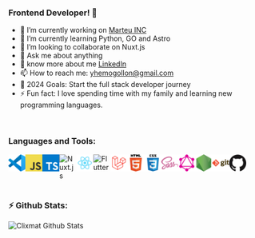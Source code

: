 ### Frontend Developer! 👋

<!-- PROFILE:START -->
- 🔭 I’m currently working on [Marteu INC ](https://marteu.com)
- 🌱 I’m currently learning Python, GO and Astro
- 👯 I’m looking to collaborate on Nuxt.js
- 💬 Ask me about anything
- 👀 know more about me [LinkedIn ](https://pe.linkedin.com/in/eric-mogollon)
- 📫 How to reach me: yhemogollon@gmail.com
- 🥅 2024 Goals: Start the full stack developer journey
- ⚡ Fun fact: I love spending time with my family and learning new programming languages.
<!-- PROFILE:END -->
<br />

### Languages and Tools:

<!-- LANGUAGES:START -->
[<img align="left" alt="Visual Studio Code" width="34px" src="https://raw.githubusercontent.com/github/explore/80688e429a7d4ef2fca1e82350fe8e3517d3494d/topics/visual-studio-code/visual-studio-code.png" />][vsc]
[<img align="left" alt="JavaScript" width="34px" src="https://raw.githubusercontent.com/github/explore/80688e429a7d4ef2fca1e82350fe8e3517d3494d/topics/javascript/javascript.png" />][javascript]
[<img align="left" alt="Typescript" width="34px" src="https://raw.githubusercontent.com/github/explore/80688e429a7d4ef2fca1e82350fe8e3517d3494d/topics/typescript/typescript.png" />][typescript]
[<img align="left" alt="Nuxt.js" width="34px" src="https://avatars2.githubusercontent.com/u/23360933?s=200&v=4" />][nuxt]
[<img align="left" alt="React" width="34px" src="https://raw.githubusercontent.com/github/explore/80688e429a7d4ef2fca1e82350fe8e3517d3494d/topics/react/react.png" />][react]
[<img align="left" alt="Flutter" width="34px" src="https://avatars1.githubusercontent.com/u/14101776?s=88&v=4" />][flutter]
[<img align="left" alt="Sass" width="34px" src="https://raw.githubusercontent.com/github/explore/56a826d05cf762b2b50ecbe7d492a839b04f3fbf/topics/laravel/laravel.png" />][laravel]
[<img align="left" alt="HTML5" width="34px" src="https://raw.githubusercontent.com/github/explore/80688e429a7d4ef2fca1e82350fe8e3517d3494d/topics/html/html.png" />][html]
[<img align="left" alt="CSS3" width="34px" src="https://raw.githubusercontent.com/github/explore/80688e429a7d4ef2fca1e82350fe8e3517d3494d/topics/css/css.png" />][css]
[<img align="left" alt="Sass" width="34px" src="https://raw.githubusercontent.com/github/explore/80688e429a7d4ef2fca1e82350fe8e3517d3494d/topics/sass/sass.png" />][sass]
[<img align="left" alt="GraphQL" width="34px" src="https://raw.githubusercontent.com/github/explore/80688e429a7d4ef2fca1e82350fe8e3517d3494d/topics/graphql/graphql.png" />][graphql]
[<img align="left" alt="Node.js" width="34px" src="https://raw.githubusercontent.com/github/explore/80688e429a7d4ef2fca1e82350fe8e3517d3494d/topics/nodejs/nodejs.png" />][node]
[<img align="left" alt="Git" width="34px" src="https://raw.githubusercontent.com/github/explore/80688e429a7d4ef2fca1e82350fe8e3517d3494d/topics/git/git.png" />][git]
[<img align="left" alt="GitHub" width="34px" src="https://raw.githubusercontent.com/github/explore/78df643247d429f6cc873026c0622819ad797942/topics/github/github.png" />][github]
<!-- LANGUAGES:END -->
<br />
<br />
<br />
<br />

### :zap: Github Stats:

<!-- STATS:START -->
<img align="left" alt="Clixmat Github Stats" src="https://github-readme-stats.clixmat.vercel.app/api?username=clixmat&show_icons=true&hide_border=true" />
<!-- STATS:END -->

[vsc]: https://code.visualstudio.com
[javascript]: https://www.javascript.com
[typescript]: https://www.typescriptlang.org
[nuxt]: https://nuxtjs.org
[react]: https://es.reactjs.org
[flutter]: https://flutter.dev
[laravel]: https://laravel.com
[html]: https://developer.mozilla.org/es/docs/HTML/HTML5
[css]: https://developer.mozilla.org/es/docs/Web/CSS
[sass]: https://sass-lang.com
[graphql]: https://graphql.org
[node]: https://nodejs.org
[git]: https://git-scm.com
[github]: https://github.com/
